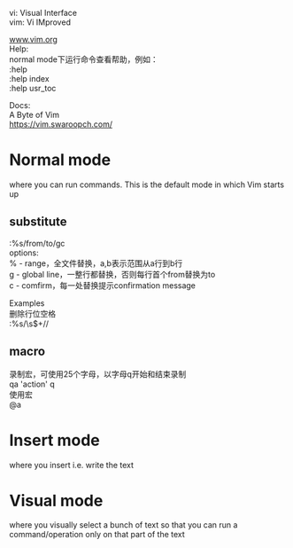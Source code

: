 

vi:  Visual Interface    
vim: Vi IMproved    

www.vim.org   
Help:    
normal mode下运行命令查看帮助，例如：    
:help    
:help index    
:help usr_toc    

Docs:    
A Byte of Vim    
https://vim.swaroopch.com/    


Normal mode
===
where you can run commands. This is the default mode in which Vim starts up    

substitute
---
:%s/from/to/gc    
options:    
% - range，全文件替换，a,b表示范围从a行到b行    
g - global line，一整行都替换，否则每行首个from替换为to    
c - comfirm，每一处替换提示confirmation message    

Examples    
删除行位空格    
:%s/\s\$+//     

macro
---
录制宏，可使用25个字母，以字母q开始和结束录制    
qa 'action' q    
使用宏    
@a   

Insert mode
===
where you insert i.e. write the text    

Visual mode
===
where you visually select a bunch of text so that you can run a command/operation only on that part of the text    

